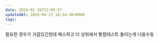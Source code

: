 ```yaml
---
date: 2024-02-26T22:05:57
updatedAt: 2024-04-21 18:34:36+0980
tags: 
---
```

필요한 경우가 가끔있긴한데 패스하고 더 상위에서 통합테스트 돌리는게 나을수동